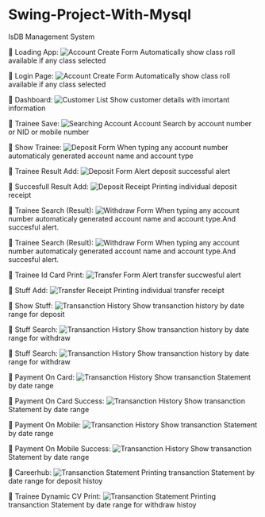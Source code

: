 # Swing-Project-With-Mysql
IsDB Management System

:pushpin: Loading App:
![Account Create Form](https://github.com/limonislamborno/Swing-Project-With-Mysql/blob/main/Screenshot/1.%20Loading%20App.jpg)
Automatically show class roll available if any class selected

:pushpin: Login Page:
![Account Create Form](https://github.com/limonislamborno/Swing-Project-With-Mysql/blob/main/Screenshot/2.%20login%20page.jpg)
Automatically show class roll available if any class selected

:pushpin: Dashboard:
![Customer List](https://github.com/limonislamborno/Swing-Project-With-Mysql/blob/main/Screenshot/3.%20dashboard.jpg)
Show customer details with imortant information

:pushpin: Trainee Save:
![Searching Account](https://github.com/limonislamborno/Swing-Project-With-Mysql/blob/main/Screenshot/4.%20traine%20save.jpg)
Account Search by account number or NID or mobile number

:pushpin: Show Trainee:
![Deposit Form](https://github.com/limonislamborno/Swing-Project-With-Mysql/blob/main/Screenshot/5.%20show%20trainee.jpg)
When typing any account number automaticaly generated account name and account type

:pushpin: Trainee Result Add:
![Deposit Form](https://github.com/limonislamborno/Swing-Project-With-Mysql/blob/main/Screenshot/6.%20result%20add.jpg)
Alert  deposit successful alert

:pushpin: Succesfull Result Add:
![Deposit Receipt](https://github.com/limonislamborno/Swing-Project-With-Mysql/blob/main/Screenshot/7.%20result%20add%20done.jpg)
Printing individual deposit receipt

:pushpin: Trainee Search (Result):
![Withdraw Form](https://github.com/limonislamborno/Swing-Project-With-Mysql/blob/main/Screenshot/8.%20search%20by%20id.jpg)
When typing any account number automaticaly generated account name and account type.And succesful alert.

:pushpin: Trainee Search (Result):
![Withdraw Form](https://github.com/limonislamborno/Swing-Project-With-Mysql/blob/main/Screenshot/9.%20search%20trainee%20result.jpg)
When typing any account number automaticaly generated account name and account type.And succesful alert.


:pushpin: Trainee Id Card Print:
![Transfer Form](https://github.com/limonislamborno/Swing-Project-With-Mysql/blob/main/Screenshot/trainee%20id%20printed.jpg)
Alert  transfer succwesful alert

  :pushpin: Stuff Add:
![Transfer Receipt](https://github.com/limonislamborno/Swing-Project-With-Mysql/blob/main/Screenshot/11.%20add%20stufff.jpg)
Printing individual transfer receipt

:pushpin: Show Stuff:
![Transanction History](https://github.com/limonislamborno/Swing-Project-With-Mysql/blob/main/Screenshot/12.%20show%20stuff.jpg)
Show transanction history by date range for deposit

:pushpin: Stuff Search:
![Transanction History](https://github.com/limonislamborno/Swing-Project-With-Mysql/blob/main/Screenshot/13.%20stuff%20search.jpg)
Show transanction history by date range for withdraw

:pushpin: Stuff Search:
![Transanction History](https://github.com/limonislamborno/Swing-Project-With-Mysql/blob/main/Screenshot/14.%20search%20by%20id%20stuff.jpg)
Show transanction history by date range for withdraw

:pushpin: Payment On Card:
![Transanction History](https://github.com/limonislamborno/Swing-Project-With-Mysql/blob/main/Screenshot/15.%20payment%20card.jpg)
Show transanction Statement by date range

:pushpin: Payment On Card Success:
![Transanction History](https://github.com/limonislamborno/Swing-Project-With-Mysql/blob/main/Screenshot/18.%20payment%20card%20success.jpg)
Show transanction Statement by date range

:pushpin: Payment On Mobile:
![Transanction History](https://github.com/limonislamborno/Swing-Project-With-Mysql/blob/main/Screenshot/16.%20payment%20on%20mobile%20banking%201.jpg)
Show transanction Statement by date range

:pushpin: Payment On Mobile Success:
![Transanction History](https://github.com/limonislamborno/Swing-Project-With-Mysql/blob/main/Screenshot/17.%20payment%20mobil%20success.jpg)
Show transanction Statement by date range

:pushpin: Careerhub:
![Transanction Statement](https://github.com/limonislamborno/Swing-Project-With-Mysql/blob/main/Screenshot/19.%20careerhuib.jpg)
Printing transanction Statement by date range for deposit histoy

:pushpin: Trainee Dynamic CV Print:
![Transanction Statement](https://github.com/limonislamborno/Swing-Project-With-Mysql/blob/main/Screenshot/20.%20cv%20print%20by%20id.jpg)
Printing transanction Statement by date range for withdraw histoy
